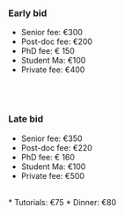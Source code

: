 ### Early bid
* Senior fee: €300
* Post-doc fee: €200
* PhD fee: € 150
* Student Ma:  €100
* Private fee: €400
<br/>
<br/>

### Late bid
* Senior fee: €350
* Post-doc fee: €220
* PhD fee: € 160
* Student Ma:  €100
* Private fee: €500
<br/>
* Tutorials: €75
* Dinner: €80 